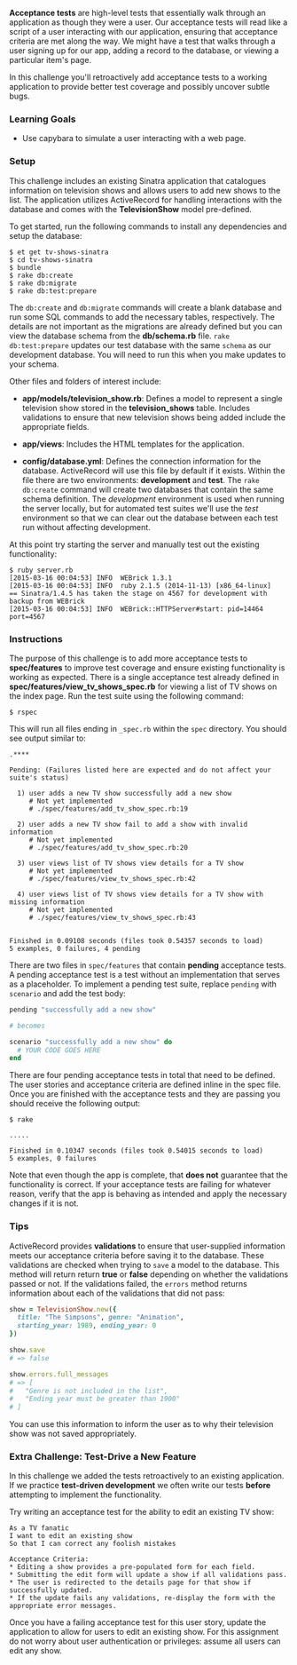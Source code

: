 **Acceptance tests** are high-level tests that essentially walk through an application as though they were a user. Our acceptance tests will read like a script of a user interacting with our application, ensuring that acceptance criteria are met along the way. We might have a test that walks through a user signing up for our app, adding a record to the database, or viewing a particular item's page.

In this challenge you'll retroactively add acceptance tests to a working application to provide better test coverage and possibly uncover subtle bugs.

### Learning Goals

* Use capybara to simulate a user interacting with a web page.

### Setup

This challenge includes an existing Sinatra application that catalogues information on television shows and allows users to add new shows to the list. The application utilizes ActiveRecord for handling interactions with the database and comes with the **TelevisionShow** model pre-defined.

To get started, run the following commands to install any dependencies and setup the database:

```no-highlight
$ et get tv-shows-sinatra
$ cd tv-shows-sinatra
$ bundle
$ rake db:create
$ rake db:migrate
$ rake db:test:prepare
```

The `db:create` and `db:migrate` commands will create a blank database and run some SQL commands to add the necessary tables, respectively. The details are not important as the migrations are already defined but you can view the database schema from the **db/schema.rb** file. `rake db:test:prepare` updates our test database with the same `schema` as our development database. You will need to run this when you make updates to your schema.

Other files and folders of interest include:

* **app/models/television_show.rb**: Defines a model to represent a single television show stored in the **television_shows** table. Includes validations to ensure that new television shows being added include the appropriate fields.

* **app/views**: Includes the HTML templates for the application.

* **config/database.yml**: Defines the connection information for the database. ActiveRecord will use this file by default if it exists. Within the file there are two environments: **development** and **test**. The `rake db:create` command will create two databases that contain the same schema definition. The _development_ environment is used when running the server locally, but for automated test suites we'll use the _test_ environment so that we can clear out the database between each test run without affecting development.

At this point try starting the server and manually test out the existing functionality:

```no-highlight
$ ruby server.rb
[2015-03-16 00:04:53] INFO  WEBrick 1.3.1
[2015-03-16 00:04:53] INFO  ruby 2.1.5 (2014-11-13) [x86_64-linux]
== Sinatra/1.4.5 has taken the stage on 4567 for development with backup from WEBrick
[2015-03-16 00:04:53] INFO  WEBrick::HTTPServer#start: pid=14464 port=4567
```

### Instructions

The purpose of this challenge is to add more acceptance tests to **spec/features** to improve test coverage and ensure existing functionality is working as expected. There is a single acceptance test already defined in **spec/features/view_tv_shows_spec.rb** for viewing a list of TV shows on the index page. Run the test suite using the following command:

```no-highlight
$ rspec
```

This will run all files ending in `_spec.rb` within the `spec` directory. You should see output similar to:

```no-highlight
.****

Pending: (Failures listed here are expected and do not affect your suite's status)

  1) user adds a new TV show successfully add a new show
     # Not yet implemented
     # ./spec/features/add_tv_show_spec.rb:19

  2) user adds a new TV show fail to add a show with invalid information
     # Not yet implemented
     # ./spec/features/add_tv_show_spec.rb:20

  3) user views list of TV shows view details for a TV show
     # Not yet implemented
     # ./spec/features/view_tv_shows_spec.rb:42

  4) user views list of TV shows view details for a TV show with missing information
     # Not yet implemented
     # ./spec/features/view_tv_shows_spec.rb:43


Finished in 0.09108 seconds (files took 0.54357 seconds to load)
5 examples, 0 failures, 4 pending
```

There are two files in `spec/features` that contain **pending** acceptance tests. A pending acceptance test is a test without an implementation that serves as a placeholder. To implement a pending test suite, replace `pending` with `scenario` and add the test body:

```ruby
pending "successfully add a new show"

# becomes

scenario "successfully add a new show" do
  # YOUR CODE GOES HERE
end
```

There are four pending acceptance tests in total that need to be defined. The user stories and acceptance criteria are defined inline in the spec file. Once you are finished with the acceptance tests and they are passing you should receive the following output:

```no-highlight
$ rake

.....

Finished in 0.10347 seconds (files took 0.54015 seconds to load)
5 examples, 0 failures
```

Note that even though the app is complete, that **does not** guarantee that the functionality is correct. If your acceptance tests are failing for whatever reason, verify that the app is behaving as intended and apply the necessary changes if it is not.

### Tips

ActiveRecord provides **validations** to ensure that user-supplied information meets our acceptance criteria before saving it to the database. These validations are checked when trying to `save` a model to the database. This method will return return **true** or **false** depending on whether the validations passed or not. If the validations failed, the `errors` method returns information about each of the validations that did not pass:

```ruby
show = TelevisionShow.new({
  title: "The Simpsons", genre: "Animation",
  starting_year: 1989, ending_year: 0
})

show.save
# => false

show.errors.full_messages
# => [
#   "Genre is not included in the list",
#   "Ending year must be greater than 1900"
# ]
```

You can use this information to inform the user as to why their television show was not saved appropriately.

### Extra Challenge: Test-Drive a New Feature

In this challenge we added the tests retroactively to an existing application. If we practice **test-driven development** we often write our tests **before** attempting to implement the functionality.

Try writing an acceptance test for the ability to edit an existing TV show:

```no-highlight
As a TV fanatic
I want to edit an existing show
So that I can correct any foolish mistakes

Acceptance Criteria:
* Editing a show provides a pre-populated form for each field.
* Submitting the edit form will update a show if all validations pass.
* The user is redirected to the details page for that show if successfully updated.
* If the update fails any validations, re-display the form with the appropriate error messages.
```

Once you have a failing acceptance test for this user story, update the application to allow for users to edit an existing show. For this assignment do not worry about user authentication or privileges: assume all users can edit any show.
